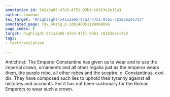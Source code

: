 ```yaml
---
annotation_id: 541a3a05-47a3-4751-93b1-c8163e2e17a3
author: rmadams
tei_target: "#highlight-541a3a05-47a3-4751-93b1-c8163e2e17a3"
annotated_page: rdx_vkshg.p.idm140051180968096
page_index: 8
target: highlight-541a3a05-47a3-4751-93b1-c8163e2e17a3
tags:
- texttranslation

---
```

Antichrist: The Emperor Constantine has given us to wear and to use the imperial crown, ornaments and all other regalia just as the emperor wears them, the purple robe, all other robes and the sceptre. c. Constantinus. cxvi. dis. They have composed such lies to uphold their tyranny against all histories and accounts. For it has not been customary for the Roman Emperors to wear such a crown.